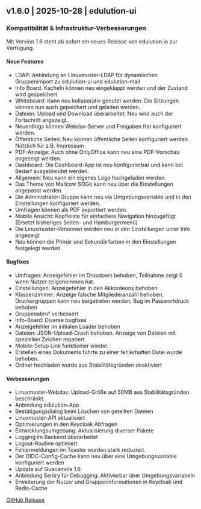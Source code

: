 ## v1.6.0 | 2025-10-28 | edulution-ui

### Kompatibilität & Infrastruktur-Verbesserungen

Mit Version 1.6 steht ab sofort ein neues Release von edulution.io zur Verfügung.

#### Neue Features

- LDAP: Anbindung an Linuxmuster-LDAP für dynamischen Gruppenimport zu edulution-ui und edulution-mail
- Info Board: Kacheln können neu eingeklappt werden und der Zustand wird gespeichert
- Whiteboard: Kann neu kollaborativ genutzt werden. Die Sitzungen können nun auch gepeichert und geladen werden.
- Dateien: Upload und Download überarbeitet. Neu wird auch der Fortschritt angezeigt.
- Neuerdings können Webdav-Server und Freigaben frei konfiguriert werden.
- Öffentliche Seiten: Neu können öffentliche Seiten konfiguriert werden. Nützlich für z.B. Impressum
- PDF-Anzeige: Auch ohne OnlyOffice kann neu eine PDF-Vorschau angezeigt werden.
- Dashboard: Die Dashboard-App ist neu konfigurierbar und kann bei Bedarf ausgeblendet werden.
- Allgemein: Neu kann ein eigenes Logo hochgeladen werden.
- Das Theme von Mailcow SOGo kann neu über die Einstellungen angepasst werden.
- Die Administrator-Gruppe kann neu via Umgebungsvariable und in den Einstellungen konfiguriert werden.
- Umfragen können als PDF exportiert werden.
- Mobile Ansicht: Kopfleiste für einfachere Navigation hinzugefügt (Ersetzt bisheriges Seiten- und Hamburgermenü)
- Die Linuxmuster-Versionen werden neu in den Einstellungen unter Info angezeigt
- Neu können die Primär und Sekundärfarben in den Einstellungen festgelegt werden.

#### Bugfixes

- Umfragen: Anzeigefehler im Dropdown behoben, Teilnahme zeigt 0 wenn Nutzer teilgenommen hat.
- Einstellungen: Anzeigefehler in den Akkordeons behoben
- Klassenzimmer: Anzeige falsche Mitgliederanzahl behoben, Druckergruppen kann neu beigetreten werden, Bug im Passwortdruck behoben
- Gruppenabruf verbessert
- Info-Board: Diverse bugfixes
- Anzeigefehler im initialen Loader behoben
- Dateien: JSON-Upload-Crash behoben. Anzeige von Dateien mit speziellen Zeichen repariert
- Mobile-Setup Link funktionier wieder.
- Erstellen eines Dokuments führte zu einer fehlerhaften Datei wurde behoben.
- Ordner hochladen wurde aus Stabilitätsgründen deaktiviert

#### Verbesserungen

- Linuxmuster-Webdav: Upload-Größe auf 50MB aus Stabilitätsgründen beschränkt.
- Anbindung edulution-App
- Bestätigungsdialog beim Löschen von geteilten Dateien
- Linuxmuster-API aktualisiert
- Optimierungen in den Keycloak Abfragen
- Entwicklungsumgebung: Aktualisierung diverser Pakete
- Logging im Backend überarbeitet
- Logout-Routine optimiert
- Fehlermeldungen im Toaster wurden stark reduziert.
- Der OIDC-Config-Cache kann neu über eine Umgebungsvariable konfiguriert werden
- Update auf Guacamole 1.6
- Anbindung Sentry für Debugging. Aktivierbar über Umgebungsvariabeln
- Erweiterung der Nutzer und Gruppeninformationen in Keycloak und Redis-Cache

[GitHub Release](https://github.com/edulution-io/edulution-ui/releases/tag/v1.6.0)
